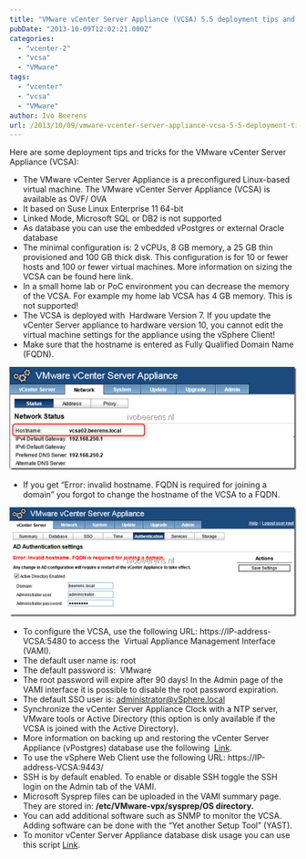 ```yaml
---
title: "VMware vCenter Server Appliance (VCSA) 5.5 deployment tips and tricks"
pubDate: "2013-10-09T12:02:21.000Z"
categories: 
  - "vcenter-2"
  - "vcsa"
  - "VMware"
tags: 
  - "vcenter"
  - "vcsa"
  - "VMware"
author: Ivo Beerens
url: /2013/10/09/vmware-vcenter-server-appliance-vcsa-5-5-deployment-tips-and-tricks/
---
```


Here are some deployment tips and tricks for the VMware vCenter Server Appliance (VCSA):
- The VMware vCenter Server Appliance is a preconfigured Linux-based virtual machine. The VMware vCenter Server Appliance (VCSA) is available as OVF/ OVA
- It based on Suse Linux Enterprise 11 64-bit
- Linked Mode, Microsoft SQL or DB2 is not supported
- As database you can use the embedded vPostgres or external Oracle database
- The minimal configuration is: 2 vCPUs, 8 GB memory, a 25 GB thin provisioned and 100 GB thick disk. This configuration is for 10 or fewer hosts and 100 or fewer virtual machines. More information on sizing the VCSA can be found here link.
- In a small home lab or PoC environment you can decrease the memory of the VCSA. For example my home lab VCSA has 4 GB memory. This is not supported!
- The VCSA is deployed with  Hardware Version 7. If you update the vCenter Server appliance to hardware version 10, you cannot edit the virtual machine settings for the appliance using the vSphere Client!
- Make sure that the hostname is entered as Fully Qualified Domain Name (FQDN). 

[![image](images/image_thumb1.png "image")](images/image1.png)

- If you get “Error: invalid hostname. FQDN is required for joining a domain” you forgot to change the hostname of the VCSA to a FQDN.

[![image](images/image_thumb2.png "image")](images/image2.png)

- To configure the VCSA, use the following URL: https://IP-address-VCSA:5480 to access the  Virtual Appliance Management Interface (VAMI).
- The default user name is: root
- The default password is:  VMware
- The root password will expire after 90 days! In the Admin page of the VAMI interface it is possible to disable the root password expiration.
- The default SSO user is: [administrator@vSphere.local](mailto:administrator@vSphere.local)
- Synchronize the vCenter Server Appliance Clock with a NTP server, VMware tools or Active Directory (this option is only available if the VCSA is joined with the Active Directory).
- More information on backing up and restoring the vCenter Server Appliance (vPostgres) database use the following  [Link](http://kb.VMware.com/selfservice/microsites/search.do?language=en_US&cmd=displayKC&externalId=2034505).
- To use the vSphere Web Client use the following URL: https://IP-address-VCSA:9443/
- SSH is by default enabled. To enable or disable SSH toggle the SSH login on the Admin tab of the VAMI.
- Microsoft Sysprep files can be uploaded in the VAMI summary page. They are stored in: **/etc/VMware-vpx/sysprep/OS directory.**
- You can add additional software such as SNMP to monitor the VCSA. Adding software can be done with the “Yet another Setup Tool” (YAST).
- To monitor vCenter Server Appliance database disk usage you can use this script [Link](http://kb.VMware.com/selfservice/microsites/search.do?language=en_US&cmd=displayKC&externalId=2058187).